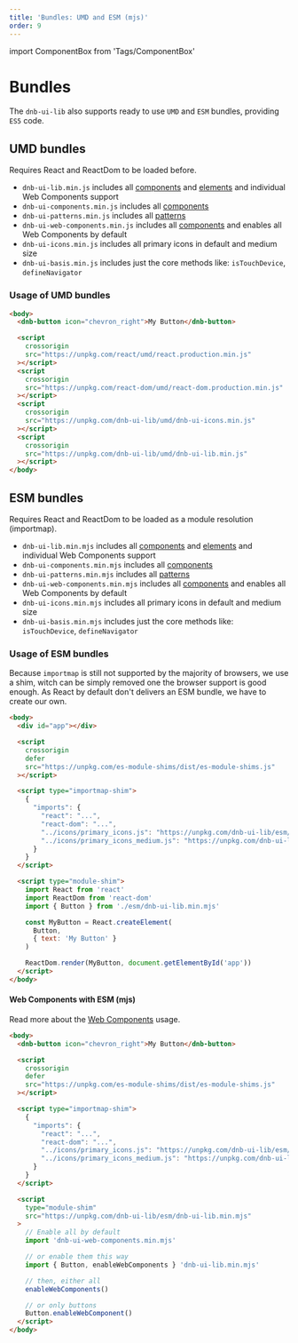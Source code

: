 ```yaml
---
title: 'Bundles: UMD and ESM (mjs)'
order: 9
---
```


import ComponentBox from 'Tags/ComponentBox'

# Bundles

The `dnb-ui-lib` also supports ready to use `UMD` and `ESM` bundles, providing `ES5` code.

## UMD bundles

Requires React and ReactDom to be loaded before.

- `dnb-ui-lib.min.js` includes all [components](/uilib/components) and [elements](/uilib/elements) and individual Web Components support
- `dnb-ui-components.min.js` includes all [components](/uilib/components)
- `dnb-ui-patterns.min.js` includes all [patterns](/uilib/patterns)
- `dnb-ui-web-components.min.js` includes all [components](/uilib/components) and enables all Web Components by default
- `dnb-ui-icons.min.js` includes all primary icons in default and medium size
- `dnb-ui-basis.min.js` includes just the core methods like: `isTouchDevice`, `defineNavigator`

### Usage of UMD bundles

```html
<body>
  <dnb-button icon="chevron_right">My Button</dnb-button>

  <script
    crossorigin
    src="https://unpkg.com/react/umd/react.production.min.js"
  ></script>
  <script
    crossorigin
    src="https://unpkg.com/react-dom/umd/react-dom.production.min.js"
  ></script>
  <script
    crossorigin
    src="https://unpkg.com/dnb-ui-lib/umd/dnb-ui-icons.min.js"
  ></script>
  <script
    crossorigin
    src="https://unpkg.com/dnb-ui-lib/umd/dnb-ui-lib.min.js"
  ></script>
</body>
```

## ESM bundles

Requires React and ReactDom to be loaded as a module resolution (importmap).

- `dnb-ui-lib.min.mjs` includes all [components](/uilib/components) and [elements](/uilib/elements) and individual Web Components support
- `dnb-ui-components.min.mjs` includes all [components](/uilib/components)
- `dnb-ui-patterns.min.mjs` includes all [patterns](/uilib/patterns)
- `dnb-ui-web-components.min.mjs` includes all [components](/uilib/components) and enables all Web Components by default
- `dnb-ui-icons.min.mjs` includes all primary icons in default and medium size
- `dnb-ui-basis.min.mjs` includes just the core methods like: `isTouchDevice`, `defineNavigator`

### Usage of ESM bundles

Because `importmap` is still not supported by the majority of browsers, we use a shim, witch can be simply removed one the browser support is good enough.
As React by default don't delivers an ESM bundle, we have to create our own.

```html
<body>
  <div id="app"></div>

  <script
    crossorigin
    defer
    src="https://unpkg.com/es-module-shims/dist/es-module-shims.js"
  ></script>

  <script type="importmap-shim">
    {
      "imports": {
        "react": "...",
        "react-dom": "...",
        "../icons/primary_icons.js": "https://unpkg.com/dnb-ui-lib/esm/dnb-ui-icons.min.mjs",
        "../icons/primary_icons_medium.js": "https://unpkg.com/dnb-ui-lib/esm/dnb-ui-icons.min.mjs"
      }
    }
  </script>

  <script type="module-shim">
    import React from 'react'
    import ReactDom from 'react-dom'
    import { Button } from './esm/dnb-ui-lib.min.mjs'

    const MyButton = React.createElement(
      Button,
      { text: 'My Button' }
    )

    ReactDom.render(MyButton, document.getElementById('app'))
  </script>
</body>
```

#### Web Components with ESM (mjs)

Read more about the [Web Components](/uilib/usage/first-steps/web-components) usage.

```html
<body>
  <dnb-button icon="chevron_right">My Button</dnb-button>

  <script
    crossorigin
    defer
    src="https://unpkg.com/es-module-shims/dist/es-module-shims.js"
  ></script>

  <script type="importmap-shim">
    {
      "imports": {
        "react": "...",
        "react-dom": "...",
        "../icons/primary_icons.js": "https://unpkg.com/dnb-ui-lib/esm/dnb-ui-icons.min.mjs",
        "../icons/primary_icons_medium.js": "https://unpkg.com/dnb-ui-lib/esm/dnb-ui-icons.min.mjs"
      }
    }
  </script>

  <script
    type="module-shim"
    src="https://unpkg.com/dnb-ui-lib/esm/dnb-ui-lib.min.mjs"
  >
    // Enable all by default
    import 'dnb-ui-web-components.min.mjs'

    // or enable them this way
    import { Button, enableWebComponents } 'dnb-ui-lib.min.mjs'

    // then, either all
    enableWebComponents()

    // or only buttons
    Button.enableWebComponent()
  </script>
</body>
```
